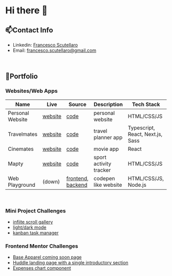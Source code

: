 # Hi there 👋

<!--
**noppytinto/noppytinto** is a ✨ _special_ ✨ repository because its `README.md` (this file) appears on your GitHub profile.

Here are some ideas to get you started:

- 🔭 I’m currently working on ...
- 🌱 I’m currently learning ...
- 👯 I’m looking to collaborate on ...
- 🤔 I’m looking for help with ...
- 💬 Ask me about ...
- 📫 How to reach me: ...
- 😄 Pronouns: ...
- ⚡ Fun fact: ...
-->

## 📫Contact Info

- Linkedin: [Francesco Scutellaro](https://www.linkedin.com/in/francesco-scutellaro)
- Email: <francesco.scutellaro@gmail.com>

<br>

## 🔭Portfolio

### Websites/Web Apps

| Name             | Live                                                        | Source                                                                                                                                     | Description            | Tech Stack                       |
|------------------|-------------------------------------------------------------|--------------------------------------------------------------------------------------------------------------------------------------------|------------------------|----------------------------------|
| Personal Website | [website](https://fscutellaro.netlify.app/)                 | [code](https://github.com/noppytinto/personal-website)                                                                                     | personal website       | HTML/CSS/JS                      |
| Travelmates      | [website](https://travelmates.netlify.app)                  | [code](https://github.com/noppytinto/travelmates)                                                                                          | travel planner app     | Typescript, React, Next.js, Sass |
| Cinemates        | [website](https://cinemates.netlify.app)                    | [code](https://github.com/noppytinto/cinemates)                                                                                            | movie app              | React                            |
| Mapty            | [website](https://noppytinto.github.io/practice-web-mapty/) | [code](https://github.com/noppytinto/practice-web-mapty)                                                                                   | sport activity tracker | HTML/CSS/JS                      |
| Web Playground   | (down)                                                      | [frontend](https://github.com/noppytinto/portfolio-js-web-playground), [backend](https://github.com/noppytinto/node-web-playground-server) | codepen like website   | HTML/CSS/JS, Node.js             |


<br>

### Mini Project Challenges
- [infiite scroll gallery](https://github.com/noppytinto/practice-web--infinite-scroll)
- [light/dark mode](https://github.com/noppytinto/practice-web--dark-theme)
- [kanban task manager](https://github.com/noppytinto/practice-web--drag-n-drop)


### Frontend Mentor Challenges

- [Base Apparel coming soon page](https://github.com/noppytinto/frontendmentor-09-base-apparel-coming-soon)
- [Huddle landing page with a single introductory section](https://github.com/noppytinto/frontendmentor-huddle-landing-page)
- [Expenses chart component](https://github.com/noppytinto/frontendmentor-expenses-chart)